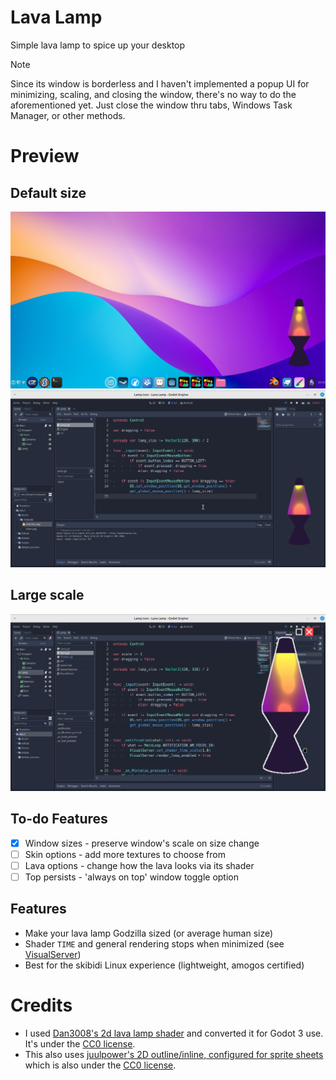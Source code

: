 # Lava Lamp
Simple lava lamp to spice up your desktop

> [!NOTE]
> Since its window is borderless and I haven't implemented a popup UI for minimizing, scaling, and closing the window, there's no way to do the aforementioned yet. Just close the window thru tabs, Windows Task Manager, or other methods.

# Preview
## Default size
![](./Github/preview_1.png)
![](./Github/preview_0.png)

## Large scale
![](./Github/preview_2.png)

## To-do Features
- [x] Window sizes - preserve window's scale on size change
- [ ] Skin options - add more textures to choose from
- [ ] Lava options - change how the lava looks via its shader
- [ ] Top persists - 'always on top' window toggle option

## Features
- Make your lava lamp Godzilla sized (or average human size)
- Shader `TIME` and general rendering stops when minimized (see [VisualServer](https://docs.godotengine.org/en/3.6/classes/class_visualserver.html))
- Best for the skibidi Linux experience (lightweight, amogos certified)

# Credits
- I used [Dan3008's 2d lava lamp shader](https://godotshaders.com/shader/2d-lava-lamp/) and converted it for Godot 3 use. It's under the [CC0 license](https://creativecommons.org/public-domain/cc0/).
- This also uses [juulpower's 2D outline/inline, configured for sprite sheets](https://godotshaders.com/shader/2d-outline-inline-configured-for-sprite-sheets/) which is also under the [CC0 license](https://creativecommons.org/public-domain/cc0/).
